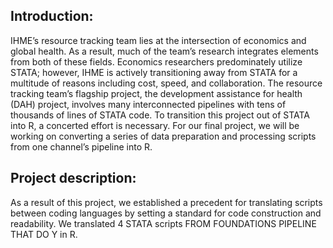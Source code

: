 ## Introduction: 
IHME’s resource tracking team lies at the intersection of economics and global health. As a result, much of the team’s research integrates elements from both of these fields. Economics researchers predominately utilize STATA; however, IHME is actively transitioning away from STATA for a multitude of reasons including cost, speed, and collaboration. The resource tracking team’s flagship project, the development assistance for health (DAH) project, involves many interconnected pipelines with tens of thousands of lines of STATA code. To transition this project out of STATA into R, a concerted effort is necessary. For our final project, we will be working on converting a series of data preparation and processing scripts from one channel’s pipeline into R. 

## Project description: 
As a result of this project, we established a precedent for translating scripts between coding languages by setting a standard for code construction and readability.  We translated 4 STATA scripts FROM FOUNDATIONS PIPELINE THAT DO Y in R.
